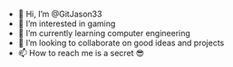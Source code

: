 - 👋 Hi, I’m @GitJason33
- 👀 I’m interested in gaming
- 🌱 I’m currently learning computer engineering
- 💞️ I’m looking to collaborate on good ideas and projects
- 📫 How to reach me is a secret 😎

<!---
GitJason33/GitJason33 is a ✨ special ✨ repository because its `README.md` (this file) appears on your GitHub profile.
You can click the Preview link to take a look at your changes.
--->
